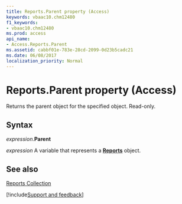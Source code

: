 ```yaml
---
title: Reports.Parent property (Access)
keywords: vbaac10.chm12480
f1_keywords:
- vbaac10.chm12480
ms.prod: access
api_name:
- Access.Reports.Parent
ms.assetid: cabbf01e-783e-28cd-2099-0d23b5cadc21
ms.date: 06/08/2017
localization_priority: Normal
---
```



# Reports.Parent property (Access)

Returns the parent object for the specified object. Read-only.


## Syntax

_expression_.**Parent**

_expression_ A variable that represents a **[Reports](Access.Reports.md)** object.


## See also


[Reports Collection](Access.Reports.md)

[!include[Support and feedback](~/includes/feedback-boilerplate.md)]